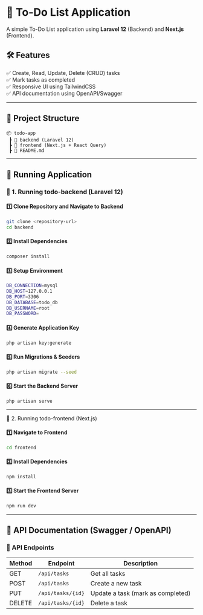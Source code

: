 # 📌 To-Do List Application

A simple To-Do List application using **Laravel 12** (Backend) and **Next.js** (Frontend).

## 🛠 Features
✅ Create, Read, Update, Delete (CRUD) tasks  
✅ Mark tasks as completed  
✅ Responsive UI using TailwindCSS  
✅ API documentation using OpenAPI/Swagger  

---

## 📂 Project Structure
```
📦 todo-app
 ┣ 📂 backend (Laravel 12)
 ┣ 📂 frontend (Next.js + React Query)
 ┣ 📜 README.md
```

---

## 🚀 Running Application

### 🔹 1. Running todo-backend (Laravel 12)
#### 1️⃣ Clone Repository and Navigate to Backend
```sh
git clone <repository-url>
cd backend
```
#### 2️⃣ Install Dependencies
```sh
composer install
```

#### 3️⃣ Setup Environment
```sh
DB_CONNECTION=mysql
DB_HOST=127.0.0.1
DB_PORT=3306
DB_DATABASE=todo_db
DB_USERNAME=root
DB_PASSWORD=
```
#### 4️⃣ Generate Application Key
```sh
php artisan key:generate
```

#### 5️⃣ Run Migrations & Seeders
```sh
php artisan migrate --seed
```

#### 6️⃣ Start the Backend Server
```sh
php artisan serve
```

---
🔹 2. Running todo-frontend (Next.js)

#### 1️⃣ Navigate to Frontend
```sh
cd frontend
```

#### 2️⃣ Install Dependencies
```sh
npm install
```

#### 3️⃣ Start the Frontend Server
```sh
npm run dev
```

---

## 📜 API Documentation (Swagger / OpenAPI)
### 📝 API Endpoints
| Method | Endpoint         | Description                        |
|--------|-----------------|------------------------------------|
| GET    | `/api/tasks`     | Get all tasks                     |
| POST   | `/api/tasks`     | Create a new task                 |
| PUT    | `/api/tasks/{id}` | Update a task (mark as completed) |
| DELETE | `/api/tasks/{id}` | Delete a task                     |
